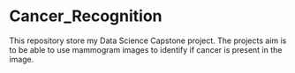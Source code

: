 # Cancer_Recognition
This repository store my Data Science Capstone project. The projects aim is to be able to use mammogram images to identify if cancer is present in the image. 
